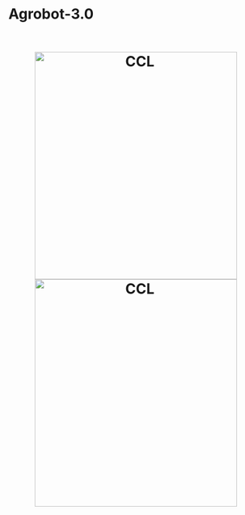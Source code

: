 # Agrobot-3.0

<h1 align="center" style="float:left">
    <img alt="CCL" title="uv" src="https://github.com/CaioslppUO/Agrobot-3.0/blob/main/img/uv.gif" width="400px" height="450px" />
    <img alt="CCL" title="agrobot" src="https://github.com/CaioslppUO/Agrobot-3.0/blob/main/img/agrobot.gif" width="400pxpx" height="450px" />
</h1>